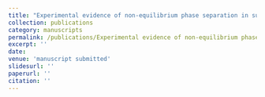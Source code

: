 ```yaml
---
title: "Experimental evidence of non-equilibrium phase separation in supercritical fluids"
collection: publications
category: manuscripts
permalink: /publications/Experimental evidence of non-equilibrium phase separation in supercritical fluids
excerpt: ''
date: 
venue: 'manuscript submitted'
slidesurl: ''
paperurl: ''
citation: ''
---
```

